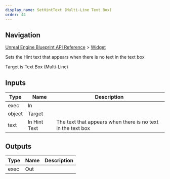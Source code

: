```yaml
---
display_name: SetHintText (Multi-Line Text Box)
order: 44
---
```

## Navigation

[Unreal Engine Blueprint API Reference](https://dev.epicgames.com/documentation/en-us/unreal-engine/BlueprintAPI) > [Widget](https://dev.epicgames.com/documentation/en-us/unreal-engine/BlueprintAPI/Widget)

Sets the Hint text that appears when there is no text in the text box

Target is Text Box (Multi-Line)

## Inputs

| Type | Name | Description |
| --- | --- | --- |
| exec | In |  |
| object | Target |  |
| text | In Hint Text | The text that appears when there is no text in the text box |

## Outputs

| Type | Name | Description |
| --- | --- | --- |
| exec | Out |  |
